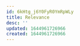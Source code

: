 ```yaml
---
id: 6kHtg_j6Y0FyR0YmRpWLy
title: Relevance
desc: ''
updated: 1644961726966
created: 1644961726966
---
```


